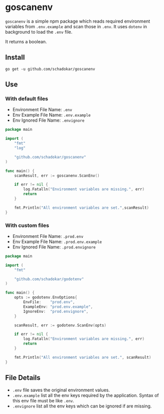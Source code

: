 # goscanenv

`goscanenv` is a simple npm package which reads required environment variables
from `.env.example` and scan those in `.env`. It uses `dotenv` in background to load the `.env` file.

It returns a boolean.

## Install

```
go get -u github.com/schadokar/goscanenv
```

## Use

### With default files

- Environment File Name: `.env`
- Env Example File Name: `.env.example`
- Env Ignored File Name: `.envignore`

```go
package main

import (
	"fmt"
	"log"

	"github.com/schadokar/goscanenv"
)

func main() {
    scanResult, err := goscanenv.ScanEnv()

    if err != nil {
        log.Fatalln("Environment variables are missing.", err)   
        return
    }

    fmt.Println("All environment variables are set.",scanResult)
}
```

### With custom files

- Environment File Name: `.prod.env`
- Env Example File Name: `.prod.env.example`
- Env Ignored File Name: `.prod.envignore`

```go
package main

import (
    "fmt"

    "github.com/schadokar/godotenv"
)

func main() {
    opts := godotenv.EnvOptions{
		EnvFile:    "prod.env",
		ExampleEnv: "prod.env.example",
		IgnoreEnv:  "prod.envignore",
	}

    scanResult, err := godotenv.ScanEnv(opts)

    if err != nil {
        log.Fatalln("Environment variables are missing.", err)   
        return
    }

    fmt.Println("All environment variables are set.", scanResult)
}
```

## File Details

- `.env` file saves the original environment values.
- `.env.example` list all the env keys required by the application. Syntax of this env file must be like `.env`.
- `.envignore` list all the env keys which can be ignored if are missing.
